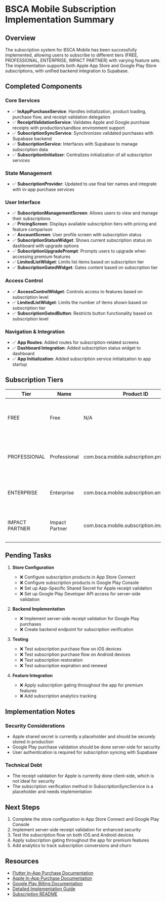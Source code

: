 # BSCA Mobile Subscription Implementation Summary

## Overview

The subscription system for BSCA Mobile has been successfully implemented, allowing users to subscribe to different tiers (FREE, PROFESSIONAL, ENTERPRISE, IMPACT PARTNER) with varying feature sets. The implementation supports both Apple App Store and Google Play Store subscriptions, with unified backend integration to Supabase.

## Completed Components

### Core Services

- ✅ **InAppPurchaseService**: Handles initialization, product loading, purchase flow, and receipt validation delegation
- ✅ **ReceiptValidationService**: Validates Apple and Google purchase receipts with production/sandbox environment support
- ✅ **SubscriptionSyncService**: Synchronizes validated purchases with Supabase backend
- ✅ **SubscriptionService**: Interfaces with Supabase to manage subscription data
- ✅ **SubscriptionInitializer**: Centralizes initialization of all subscription services

### State Management

- ✅ **SubscriptionProvider**: Updated to use final tier names and integrate with in-app purchase services

### User Interface

- ✅ **SubscriptionManagementScreen**: Allows users to view and manage their subscriptions
- ✅ **PricingScreen**: Displays available subscription tiers with pricing and feature comparison
- ✅ **AccountScreen**: User profile screen with subscription status
- ✅ **SubscriptionStatusWidget**: Shows current subscription status on dashboard with upgrade options
- ✅ **SubscriptionUpgradePrompt**: Prompts users to upgrade when accessing premium features
- ✅ **LimitedListWidget**: Limits list items based on subscription tier
- ✅ **SubscriptionGatedWidget**: Gates content based on subscription tier

### Access Control

- ✅ **AccessControlWidget**: Controls access to features based on subscription level
- ✅ **LimitedListWidget**: Limits the number of items shown based on subscription tier
- ✅ **SubscriptionGatedButton**: Restricts button functionality based on subscription level

### Navigation & Integration

- ✅ **App Routes**: Added routes for subscription-related screens
- ✅ **Dashboard Integration**: Added subscription status widget to dashboard
- ✅ **App Initialization**: Added subscription service initialization to app startup

## Subscription Tiers

| Tier | Name | Product ID | Price | Features |
|------|------|------------|-------|----------|
| FREE | Free | N/A | Free | 10 connections, basic profile, personal carbon tracking |
| PROFESSIONAL | Professional | com.bsca.mobile.subscription.professional | CAD$ 9.99/month | Unlimited connections, business trip attribution, organization membership |
| ENTERPRISE | Enterprise | com.bsca.mobile.subscription.enterprise | CAD$ 29.99/month | + analytics, team management, priority support |
| IMPACT PARTNER | Impact Partner | com.bsca.mobile.subscription.impactpartner | CAD$ 149.99/month | + admin features, custom branding, API access |

## Pending Tasks

1. **Store Configuration**
   - ❌ Configure subscription products in App Store Connect
   - ❌ Configure subscription products in Google Play Console
   - ❌ Set up App-Specific Shared Secret for Apple receipt validation
   - ❌ Set up Google Play Developer API access for server-side validation

2. **Backend Implementation**
   - ❌ Implement server-side receipt validation for Google Play purchases
   - ❌ Create backend endpoint for subscription verification

3. **Testing**
   - ❌ Test subscription purchase flow on iOS devices
   - ❌ Test subscription purchase flow on Android devices
   - ❌ Test subscription restoration
   - ❌ Test subscription expiration and renewal

4. **Feature Integration**
   - ❌ Apply subscription gating throughout the app for premium features
   - ❌ Add subscription analytics tracking

## Implementation Notes

### Security Considerations

- Apple shared secret is currently a placeholder and should be securely stored in production
- Google Play purchase validation should be done server-side for security
- User authentication is required for subscription syncing with Supabase

### Technical Debt

- The receipt validation for Apple is currently done client-side, which is not ideal for security
- The subscription verification method in SubscriptionSyncService is a placeholder and needs implementation

## Next Steps

1. Complete the store configuration in App Store Connect and Google Play Console
2. Implement server-side receipt validation for enhanced security
3. Test the subscription flow on both iOS and Android devices
4. Apply subscription gating throughout the app for premium features
5. Add analytics to track subscription conversions and churn

## Resources

- [Flutter In-App Purchase Documentation](https://pub.dev/packages/in_app_purchase)
- [Apple In-App Purchase Documentation](https://developer.apple.com/documentation/storekit/in-app_purchase)
- [Google Play Billing Documentation](https://developer.android.com/google/play/billing)
- [Detailed Implementation Guide](IN_APP_PURCHASE_IMPLEMENTATION.md)
- [Subscription README](../README_SUBSCRIPTIONS.md)
